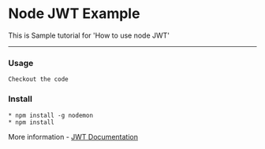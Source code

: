 # Node JWT Example


This is Sample tutorial for 'How to use node JWT'

---

### Usage 

```
Checkout the code
```

### Install

```
* npm install -g nodemon
* npm install
```

More information - [JWT Documentation](https://github.com/auth0/node-jsonwebtoken)